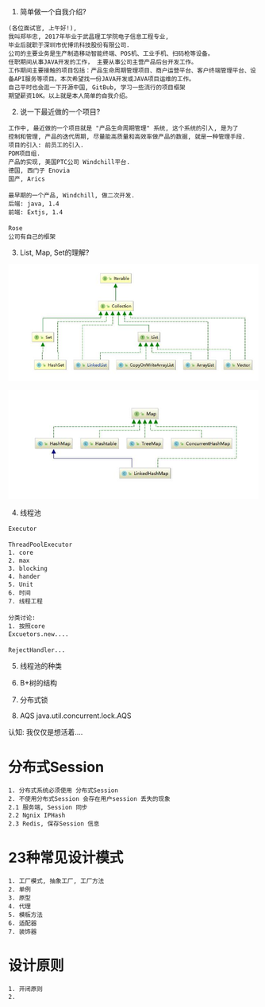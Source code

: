 1. 简单做一个自我介绍?

```
(各位面试官, 上午好!), 
我叫郑毕忠, 2017年毕业于武昌理工学院电子信息工程专业, 
毕业后就职于深圳市优博讯科技股份有限公司.  
公司的主要业务是生产制造移动智能终端、POS机、工业手机、扫码枪等设备。
任职期间从事JAVA开发的工作， 主要从事公司主营产品后台开发工作。
工作期间主要接触的项目包括：产品生命周期管理项目、商户运营平台、客户终端管理平台、设备API服务等项目。本次希望找一份JAVA开发或JAVA项目运维的工作。
自己平时也会逛一下开源中国, GitBub, 学习一些流行的项目框架
期望薪资10K。以上就是本人简单的自我介绍。
```
2. 说一下最近做的一个项目?

```
工作中, 最近做的一个项目就是 "产品生命周期管理" 系统, 这个系统的引入, 是为了
控制和管理, 产品的迭代周期, 尽量能高质量和高效率做产品的数据, 就是一种管理手段. 
项目的引入: 前员工的引入. 
PDM项目组. 
产品的实现, 美国PTC公司 Windchill平台. 
德国, 西门子 Enovia
国产, Arics

最早期的一个产品, Windchill, 做二次开发.
后端: java, 1.4
前端: Extjs, 1.4

Rose
公司有自己的框架

```

3. List, Map, Set的理解?

![类图](images/20210301123345.jpg)

![类图](images/20210301123819.jpg)

4. 线程池

```
Executor

ThreadPoolExecutor
1. core
2. max
3. blocking
4. hander
5. Unit
6. 时间
7. 线程工程

分类讨论:
1. 按照core
Excuetors.new....

RejectHandler...

```
5. 线程池的种类

6. B+树的结构

7. 分布式锁

9. AQS
java.util.concurrent.lock.AQS

认知: 我仅仅是想活着....

# 分布式Session

```
1. 分布式系统必须使用 分布式Session
2. 不使用分布式Session 会存在用户session 丢失的现象
2.1 服务端, Session 同步
2.2 Ngnix IPHash
2.3 Redis, 保存Session 信息
```

# 23种常见设计模式

```
1. 工厂模式, 抽象工厂, 工厂方法
2. 单例
3. 原型
4. 代理
5. 模板方法
6. 适配器
7. 装饰器
```

# 设计原则

```
1. 开闭原则
2. 

```

